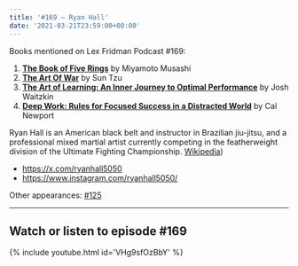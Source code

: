 ```yaml
---
title: '#169 – Ryan Hall'
date: '2021-03-21T23:59:00+00:00'
---
```


Books mentioned on Lex Fridman Podcast #169:

1. <b><a href="https://amzn.to/3iUXgpW" target="_blank" rel="sponsored noopener noreferrer">The Book of Five Rings</a></b> by Miyamoto Musashi
2. <b><a href="https://amzn.to/3iIvblq" target="_blank" rel="sponsored noopener noreferrer">The Art Of War</a></b> by Sun Tzu
3. <b><a href="https://amzn.to/3VLT7D3" target="_blank" rel="sponsored noopener noreferrer">The Art of Learning: An Inner Journey to Optimal Performance</a></b> by Josh Waitzkin
4. <b><a href="https://amzn.to/3FitRNU" target="_blank" rel="sponsored noopener noreferrer">Deep Work: Rules for Focused Success in a Distracted World</a></b> by Cal Newport

<!--more-->

Ryan Hall is an American black belt and instructor in Brazilian jiu-jitsu, and a professional mixed martial artist currently competing in the featherweight division of the Ultimate Fighting Championship. <a href="https://en.wikipedia.org/wiki/Ryan_Hall_(fighter" target="_blank">Wikipedia</a>)

- <a href="https://x.com/ryanhall5050" target="_blank">https://x.com/ryanhall5050</a>
- <a href="https://www.instagram.com/ryanhall5050/" target="_blank">https://www.instagram.com/ryanhall5050/</a>

Other appearances: [\#125](/125-ryan-hall/)

- - - - - -

## Watch or listen to episode #169

{% include youtube.html id='VHg9sfOzBbY' %}